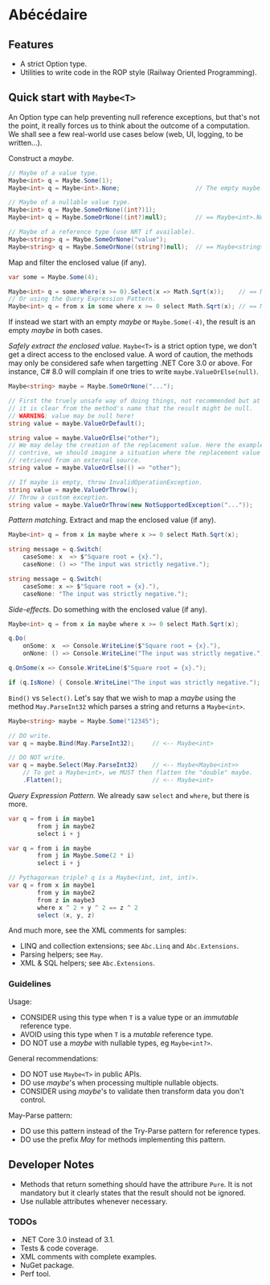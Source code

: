 # Abécédaire

Features
--------

- A strict Option type.
- Utilities to write code in the ROP style (Railway Oriented Programming).

Quick start with `Maybe<T>`
---------------------------

An Option type can help preventing null reference exceptions, but that's not the
point, it really forces us to think about the outcome of a computation. We shall
see a few real-world use cases below (web, UI, logging, to be written...).

Construct a _maybe_.
```csharp
// Maybe of a value type.
Maybe<int> q = Maybe.Some(1);
Maybe<int> q = Maybe<int>.None;                     // The empty maybe.

// Maybe of a nullable value type.
Maybe<int> q = Maybe.SomeOrNone((int?)1);
Maybe<int> q = Maybe.SomeOrNone((int?)null);        // == Maybe<int>.None

// Maybe of a reference type (use NRT if available).
Maybe<string> q = Maybe.SomeOrNone("value");
Maybe<string> q = Maybe.SomeOrNone((string?)null);  // == Maybe<string>.None
```

Map and filter the enclosed value (if any).
```csharp
var some = Maybe.Some(4);

Maybe<int> q = some.Where(x >= 0).Select(x => Math.Sqrt(x));    // == Maybe(2)
// Or using the Query Expression Pattern.
Maybe<int> q = from x in some where x >= 0 select Math.Sqrt(x); // == Maybe(2)
```
If instead we start with an empty _maybe_ or `Maybe.Some(-4)`, the result is
an empty _maybe_ in both cases.

_Safely extract the enclosed value._ `Maybe<T>` is a strict option type, we don't
get a direct access to the enclosed value.
A word of caution, the methods may only be considered safe when targetting
.NET Core 3.0 or above. For instance, C# 8.0 will complain if one tries to
write `maybe.ValueOrElse(null)`.
```csharp
Maybe<string> maybe = Maybe.SomeOrNone("...");

// First the truely unsafe way of doing things, not recommended but at least
// it is clear from the method's name that the result might be null.
// WARNING: value may be null here!
string value = maybe.ValueOrDefault();

string value = maybe.ValueOrElse("other");
// We may delay the creation of the replacement value. Here the example is a bit
// contrive, we should imagine a situation where the replacement value is
// retrieved from an external source.
string value = maybe.ValueOrElse(() => "other");

// If maybe is empty, throw InvalidOperationException.
string value = maybe.ValueOrThrow();
// Throw a custom exception.
string value = maybe.ValueOrThrow(new NotSupportedException("..."));
```

_Pattern matching._ Extract and map the enclosed value (if any).
```csharp
Maybe<int> q = from x in maybe where x >= 0 select Math.Sqrt(x);

string message = q.Switch(
    caseSome: x  => $"Square root = {x}."),
    caseNone: () => "The input was strictly negative.");

string message = q.Switch(
    caseSome: x => $"Square root = {x}."),
    caseNone: "The input was strictly negative.");
```

_Side-effects._ Do something with the enclosed value (if any).
```csharp
Maybe<int> q = from x in maybe where x >= 0 select Math.Sqrt(x);

q.Do(
    onSome: x  => Console.WriteLine($"Square root = {x}."),
    onNone: () => Console.WriteLine("The input was strictly negative."));

q.OnSome(x => Console.WriteLine($"Square root = {x}.");

if (q.IsNone) { Console.WriteLine("The input was strictly negative."); }
```

`Bind()` vs `Select()`.
Let's say that we wish to map a _maybe_ using the method `May.ParseInt32` which
parses a string and returns a `Maybe<int>`.
```csharp
Maybe<string> maybe = Maybe.Some("12345");

// DO write.
var q = maybe.Bind(May.ParseInt32);     // <-- Maybe<int>

// DO NOT write.
var q = maybe.Select(May.ParseInt32)    // <-- Maybe<Maybe<int>>
    // To get a Maybe<int>, we MUST then flatten the "double" maybe.
    .Flatten();                         // <-- Maybe<int>
```

_Query Expression Pattern._ We already saw `select` and `where`, but there is
more.
```csharp
var q = from i in maybe1
        from j in maybe2
        select i + j

var q = from i in maybe
        from j in Maybe.Some(2 * i)
        select i + j

// Pythagorean triple? q is a Maybe<(int, int, int)>.
var q = from x in maybe1
        from y in maybe2
        from z in maybe3
        where x ^ 2 + y ^ 2 == z ^ 2
        select (x, y, z)
```

And much more, see the XML comments for samples:
- LINQ and collection extensions; see `Abc.Linq` and `Abc.Extensions`.
- Parsing helpers; see `May`.
- XML & SQL helpers; see `Abc.Extensions`.

### Guidelines

Usage:
- CONSIDER using this type when `T` is a value type or an _immutable_ reference
  type.
- AVOID using this type when `T` is a _mutable_ reference type.
- DO NOT use a _maybe_ with nullable types, eg `Maybe<int?>`.

General recommendations:
- DO NOT use `Maybe<T>` in public APIs.
- DO use _maybe_'s when processing multiple nullable objects.
- CONSIDER using _maybe_'s to validate then transform data you don't control.

May-Parse pattern:
- DO use this pattern instead of the Try-Parse pattern for reference types.
- DO use the prefix _May_ for methods implementing this pattern.

Developer Notes
---------------

- Methods that return something should have the attribure `Pure`. It is not
  mandatory but it clearly states that the result should not be ignored.
- Use nullable attributes whenever necessary.

### TODOs

- .NET Core 3.0 instead of 3.1.
- Tests & code coverage.
- XML comments with complete examples.
- NuGet package.
- Perf tool.
